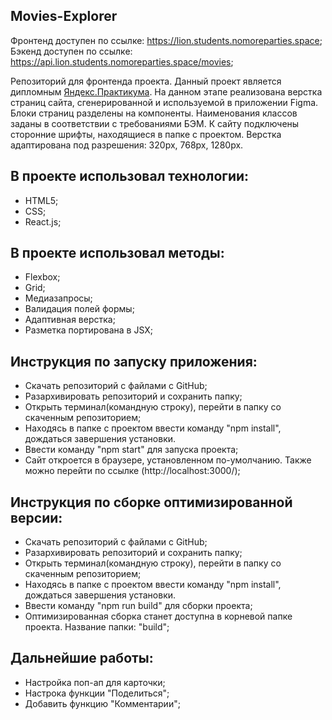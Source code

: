 Movies-Explorer 
---------------
Фронтенд доступен по ссылке: https://lion.students.nomoreparties.space;
Бэкенд доступен по ссылке: https://api.lion.students.nomoreparties.space/movies;

Репозиторий для фронтенда проекта. 
Данный проект является дипломным [Яндекс.Практикума](https://praktikum.yandex.ru).
На данном этапе реализована верстка страниц сайта, сгенерированной и используемой в приложении Figma.
Блоки страниц разделены на компоненты. Наименования классов заданы в соответствии с требованиями БЭМ.
К сайту подключены сторонние шрифты, находящиеся в папке с проектом.
Верстка адаптирована под разрешения: 320px, 768px, 1280px. 

## В проекте использовал технологии: 
- HTML5;
- CSS;
- React.js;

## В проекте использовал методы:
- Flexbox;
- Grid;
- Медиазапросы;
- Валидация полей формы;
- Адаптивная верстка;
- Разметка портирована в JSX;

## Инструкция по запуску приложения:
- Скачать репозиторий с файлами с GitHub;
- Разархивировать репозиторий и сохранить папку;
- Открыть терминал(командную строку), перейти в папку со скаченным репозиторием;
- Находясь в папке с проектом ввести команду "npm install", дождаться завершения установки. 
- Ввести команду "npm start" для запуска проекта;
- Сайт откроется в браузере, установленном по-умолчанию. Также можно перейти по ссылке (http://localhost:3000/);

## Инструкция по сборке оптимизированной версии: 
- Скачать репозиторий с файлами с GitHub;
- Разархивировать репозиторий и сохранить папку;
- Открыть терминал(командную строку), перейти в папку со скаченным репозиторием;
- Находясь в папке с проектом ввести команду "npm install", дождаться завершения установки. 
- Ввести команду "npm run build" для сборки проекта;
- Оптимизированная сборка станет доступна в корневой папке проекта. Название папки: "build";


## Дальнейшие работы: 
- Настройка поп-ап для карточки;
- Настрока функции "Поделиться";
- Добавить функцию "Комментарии";

